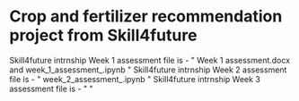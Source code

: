 # Crop and fertilizer recommendation project from Skill4future
Skill4future intrnship Week 1 assessment file is - " Week 1 assessment.docx and week_1_assessment_.ipynb "
Skill4future intrnship Week 2 assessment file is - " week_2_assessment_.ipynb " 
Skill4future intrnship Week 3 assessment file is - "  "
